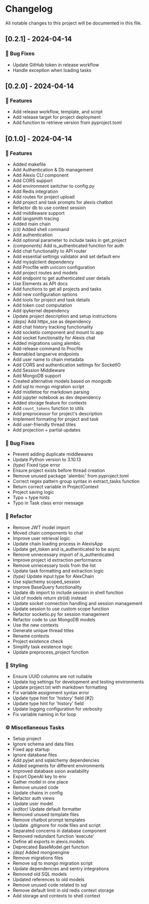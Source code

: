 # Changelog

All notable changes to this project will be documented in this file.

## [0.2.1] - 2024-04-14

### 🐛 Bug Fixes

- Update GitHub token in release workflow
- Handle  exception when loading tasks

## [0.2.0] - 2024-04-14

### 🚀 Features

- Add release workflow, template, and script
- Add release target for project deployment
- Add function to retrieve version from pyproject.toml

## [0.1.0] - 2024-04-14

### 🚀 Features

- Added makefile
- Add Authentication & Db management
- Add Alexis CLI component
- Add CORS support
- Add environment switcher to config.py
- Add Redis integration
- Add routes for project upload
- Add project and task prompts for alexis chatbot
- Refactor db to use context session
- Add middleware support
- Add langsmith tracing
- Added main chain
- *(cli)* Added shell command
- Add authentication
- Add optional parameter to include tasks in get_project
- *(components)* Add is_authenticated function for auth
- Add chat functionality to API router
- Add essential settings validator and set default env
- Add mysqlclient dependency
- Add Procfile with uvicorn configuration
- Add project routes and models
- Add endpoint to get authenticated user details
- Use Elements as API docs
- Add functions to get all projects and tasks
- Add new configuration options
- Add tools for project and task details
- Add token cost computation
- Add ipykernel dependency
- Update project description and setup instructions
- *(deps)* Add httpx_sse as dependency
- Add chat history tracking functionality
- Add socketio component and mount to app
- Add socket functionality for Alexis chat
- Added migrations using alembic
- Add release command to Procfile
- Reenabled langserve endpoints
- Add user name to chain metadata
- Add CORS and authentication settings for SocketIO
- Add Session Middleware
- Add MongoDB support
- Created alternative models based on mongodb
- Add sql to mongo migration script
- Add mistletoe for markdown parsing
- Add jupyter notebook as dev dependency
- Added storage feature for contexts
- Add `count_tokens` function to utils
- Add preprocessor for project's description
- Implement formating for project and task
- Add user-friendly thread titles
- Add projection + partial updates

### 🐛 Bug Fixes

- Prevent adding duplicate middlewares
- Update Python version to 3.10.13
- *(type)* Fixed type error
- Ensure project exists before thread creation
- Remove unused package 'alembic' from pyproject.toml
- Correct regex pattern group syntax in extract_tasks function
- Return correct variable in ProjectContext
- Project saving logic
- Typo + type hints
- Typo in Task class error message

### 🚜 Refactor

- Remove JWT model import
- Moved chain components to chat
- Improve user retrieval logic
- Update chain loading process in AlexisApp
- Update get_token and is_authenticated to be async
- Remove unnecessary import of is_authenticated
- Improve project id extraction performance
- Remove unnecessary tools from the list
- Update task formatting and extraction logic
- *(type)* Update input type for AlexChain
- Use sqlachemy scoped_session
- Improve BaseQuery functionality
- Update db import to include session in shell function
- Uid of models return str(id) instead
- Update socket connection handling and session management
- Update session to use custom scope function
- Refactor socketio.py for session management
- Refactor code to use MongoDB models
- Use the new contexts
- Generate unique thread titles
- Rename contexts
- Project existence check
- Simplify task existence logic
- Update preprocess_project function

### 🎨 Styling

- Ensure UUID columns are not nullable
- Update log settings for development and testing environments
- Update project.txt with markdown formatting
- Fix variable assignment syntax error
- Update type hint for 'history' field (#2)
- Update type hint for 'history' field
- Update logging configuration for verbosity
- Fix variable naming in for loop

### ⚙️  Miscellaneous Tasks

- Setup project
- Ignore schema and data files
- Fixed app startup
- Ignore database files
- Add pyjwt and sqlalchemy dependencies
- Added segments for different environments
- Improved database ssion availability
- Export OpenAI key to env
- Gather model in one place
- Remove unused code
- Update chains in config
- Refactor auth views
- Update user model
- *(editor)* Update default formatter
- Removed unused template files
- Remove chatbot prompt templates
- Update .gitignore for node files and script
- Separated concerns in database component
- Removed redundant function 'execute'
- Define all exports in alexis.models
- Deprecated BaseModel.get function
- *(dep)* Added mongoengine
- Remove migrations files
- Remove sql to mongo migration script
- Update dependencies and sentry integrations
- Removed old SQL models
- Updated references to old models
- Remove unused code related to sql
- Remove default limit in old redis context storage
- Add storage and contexts to shell context

<!-- generated by git-cliff -->

